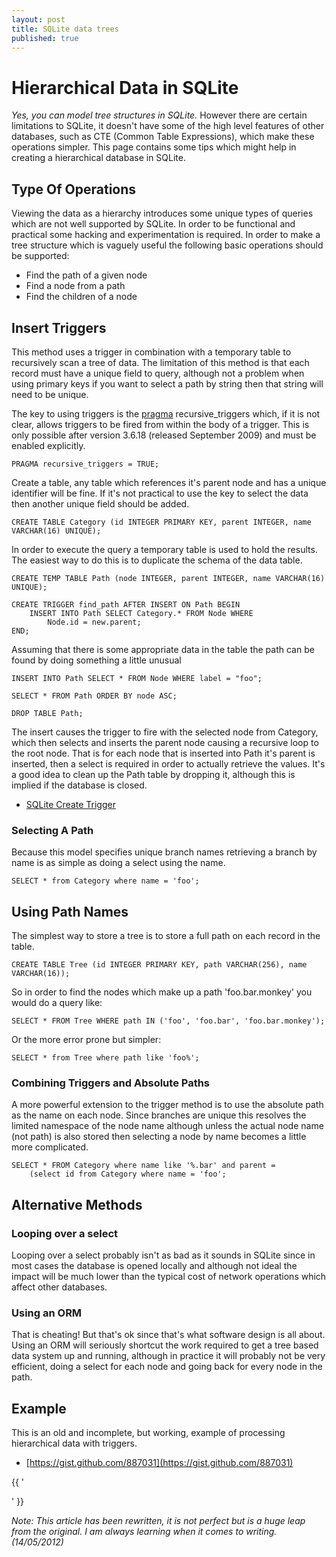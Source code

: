 ```yaml
---
layout: post
title: SQLite data trees
published: true
---
```

# Hierarchical Data in SQLite 

*Yes, you can model tree structures in SQLite.* However there are certain
limitations to SQLite, it doesn't have some of the high level features of 
other databases, such as CTE (Common Table Expressions), which make these
operations simpler. This page contains some tips which might help in 
creating a hierarchical database in SQLite.

## Type Of Operations

Viewing the data as a hierarchy introduces some unique types of queries 
which are not well supported by SQLite. In order to be functional and 
practical some hacking and experimentation is required. In order to make 
a tree structure which is vaguely useful the following basic operations 
should be supported:

* Find the path of a given node
* Find a node from a path
* Find the children of a node

## Insert Triggers

This method uses a trigger in combination with a temporary table to recursively
scan a tree of data. The limitation of this method is that each record must 
have a unique field to query, although not a problem when using primary keys 
if you want to select a path by string then that string will need to be unique.

The key to using triggers is the [pragma](http://www.sqlite.org/pragma.html)
recursive_triggers which, if it is not clear, allows triggers to be fired
from within the body of a trigger. This is only possible after version 3.6.18
(released September 2009) and must be enabled explicitly.

	PRAGMA recursive_triggers = TRUE;

Create a table, any table which references it's parent node and has a unique 
identifier will be fine. If it's not practical to use the key to select the data
then another unique field should be added.
	
	CREATE TABLE Category (id INTEGER PRIMARY KEY, parent INTEGER, name VARCHAR(16) UNIQUE);
	

In order to execute the query a temporary table is used to hold the results. 
The easiest way to do this is to duplicate the schema of the data table.

	CREATE TEMP TABLE Path (node INTEGER, parent INTEGER, name VARCHAR(16) UNIQUE);
	
	CREATE TRIGGER find_path AFTER INSERT ON Path BEGIN
		INSERT INTO Path SELECT Category.* FROM Node WHERE 
			Node.id = new.parent;
	END;

Assuming that there is some appropriate data in the table the path can be found
by doing something a little unusual

	INSERT INTO Path SELECT * FROM Node WHERE label = "foo";

	SELECT * FROM Path ORDER BY node ASC;

	DROP TABLE Path;

The insert causes the trigger to fire with the selected node from Category, 
which then selects and inserts the parent node causing a recursive loop to the
root node. That is for each node that is inserted into Path it's parent is 
inserted, then a select is required in order to actually retrieve the values.
It's a good idea to clean up the Path table by dropping it, although this is
implied if the database is closed.

- [SQLite Create Trigger](http://sqlite.org/lang_createtrigger.html)

### Selecting A Path

Because this model specifies unique branch names retrieving a branch by name is
as simple as doing a select using the name.

	SELECT * from Category where name = 'foo';
		
## Using Path Names

The simplest way to store a tree is to store a full path on each record in the 
table.

	CREATE TABLE Tree (id INTEGER PRIMARY KEY, path VARCHAR(256), name VARCHAR(16));
	
So in order to find the nodes which make up a path 'foo.bar.monkey' you would 
do a query like:
	
	SELECT * FROM Tree WHERE path IN ('foo', 'foo.bar', 'foo.bar.monkey');

Or the more error prone but simpler:

	SELECT * from Tree where path like 'foo%';

### Combining Triggers and Absolute Paths

A more powerful extension to the trigger method is to use the absolute path
as the name on each node. Since branches are unique this resolves the limited
namespace of the node name although unless the actual node name (not path) is
also stored then selecting a node by name becomes a little more complicated.

	SELECT * FROM Category where name like '%.bar' and parent = 
		(select id from Category where name = 'foo';
		
## Alternative Methods

### Looping over a select

Looping over a select probably isn't as bad as it sounds in SQLite since in most cases
the database is opened locally and although not ideal the impact will be much lower than
the typical cost of network operations which affect other databases.

### Using an ORM

That is cheating! But that's ok since that's what software design is all about. Using
an ORM will seriously shortcut the work required to get a tree based data system up
and running, although in practice it will probably not be very efficient, doing a select 
for each node and going back for every node in the path.

## Example

This is an old and incomplete, but working, example of processing hierarchical data with triggers.

- [https://gist.github.com/887031](https://gist.github.com/887031)
 
{{ '<div class="small-gist"><script src="https://gist.github.com/887031.js"> <!-- --> </script></div>' }}

*Note: This article has been rewritten, it is not perfect but is a huge leap 
from the original. I am always learning when it comes to writing. (14/05/2012)*